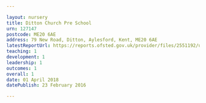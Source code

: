 ```yaml
---

layout: nursery
title: Ditton Church Pre School
urn: 127147
postcode: ME20 6AE
address: 79 New Road, Ditton, Aylesford, Kent, ME20 6AE
latestReportUrl: https://reports.ofsted.gov.uk/provider/files/2551192/urn/127147.pdf
teaching: 1
development: 1
leadership: 1
outcomes: 1
overall: 1
date: 01 April 2018 
datePublish: 23 February 2016

---
```

